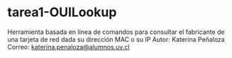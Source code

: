 # tarea1-OUILookup
Herramienta basada en línea de comandos para consultar el fabricante de una tarjeta de red dada su dirección MAC o su IP
Autor: Katerina Peñaloza
Correo: katerina.penaloza@alumnos.uv.cl
